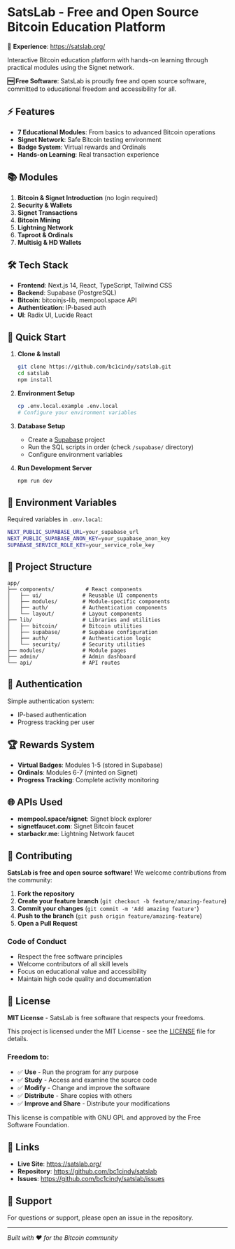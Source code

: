 # SatsLab - Free and Open Source Bitcoin Education Platform

🚀 **Experience**: https://satslab.org/

Interactive Bitcoin education platform with hands-on learning through practical modules using the Signet network.

**🆓 Free Software**: SatsLab is proudly free and open source software, committed to educational freedom and accessibility for all.

## ⚡ Features

- **7 Educational Modules**: From basics to advanced Bitcoin operations
- **Signet Network**: Safe Bitcoin testing environment
- **Badge System**: Virtual rewards and Ordinals
- **Hands-on Learning**: Real transaction experience

## 📚 Modules

1. **Bitcoin & Signet Introduction** (no login required)
2. **Security & Wallets**
3. **Signet Transactions**
4. **Bitcoin Mining**
5. **Lightning Network**
6. **Taproot & Ordinals**
7. **Multisig & HD Wallets**

## 🛠️ Tech Stack

- **Frontend**: Next.js 14, React, TypeScript, Tailwind CSS
- **Backend**: Supabase (PostgreSQL)
- **Bitcoin**: bitcoinjs-lib, mempool.space API
- **Authentication**: IP-based auth
- **UI**: Radix UI, Lucide React

## 🚀 Quick Start

1. **Clone & Install**
   ```bash
   git clone https://github.com/bc1cindy/satslab.git
   cd satslab
   npm install
   ```

2. **Environment Setup**
   ```bash
   cp .env.local.example .env.local
   # Configure your environment variables
   ```

3. **Database Setup**
   - Create a [Supabase](https://supabase.com) project
   - Run the SQL scripts in order (check `/supabase/` directory)
   - Configure environment variables

4. **Run Development Server**
   ```bash
   npm run dev
   ```

## 🔧 Environment Variables

Required variables in `.env.local`:
```bash
NEXT_PUBLIC_SUPABASE_URL=your_supabase_url
NEXT_PUBLIC_SUPABASE_ANON_KEY=your_supabase_anon_key
SUPABASE_SERVICE_ROLE_KEY=your_service_role_key
```

## 📁 Project Structure

```
app/
├── components/          # React components
│   ├── ui/             # Reusable UI components
│   ├── modules/        # Module-specific components
│   ├── auth/           # Authentication components
│   └── layout/         # Layout components
├── lib/                # Libraries and utilities
│   ├── bitcoin/        # Bitcoin utilities
│   ├── supabase/       # Supabase configuration
│   ├── auth/           # Authentication logic
│   └── security/       # Security utilities
├── modules/            # Module pages
├── admin/              # Admin dashboard
└── api/                # API routes
```

## 🔐 Authentication

Simple authentication system:
- IP-based authentication
- Progress tracking per user

## 🏆 Rewards System

- **Virtual Badges**: Modules 1-5 (stored in Supabase)
- **Ordinals**: Modules 6-7 (minted on Signet)
- **Progress Tracking**: Complete activity monitoring

## 🌐 APIs Used

- **mempool.space/signet**: Signet block explorer
- **signetfaucet.com**: Signet Bitcoin faucet
- **starbackr.me**: Lightning Network faucet

## 🤝 Contributing

**SatsLab is free and open source software!** We welcome contributions from the community:

1. **Fork the repository**
2. **Create your feature branch** (`git checkout -b feature/amazing-feature`)
3. **Commit your changes** (`git commit -m 'Add amazing feature'`)
4. **Push to the branch** (`git push origin feature/amazing-feature`)
5. **Open a Pull Request**

### Code of Conduct
- Respect the free software principles
- Welcome contributors of all skill levels
- Focus on educational value and accessibility
- Maintain high code quality and documentation

## 📝 License

**MIT License** - SatsLab is free software that respects your freedoms.

This project is licensed under the MIT License - see the [LICENSE](LICENSE) file for details.

### Freedom to:
- ✅ **Use** - Run the program for any purpose
- ✅ **Study** - Access and examine the source code
- ✅ **Modify** - Change and improve the software
- ✅ **Distribute** - Share copies with others
- ✅ **Improve and Share** - Distribute your modifications

This license is compatible with GNU GPL and approved by the Free Software Foundation.

## 🔗 Links

- **Live Site**: https://satslab.org/
- **Repository**: https://github.com/bc1cindy/satslab
- **Issues**: https://github.com/bc1cindy/satslab/issues

## 🙏 Support

For questions or support, please open an issue in the repository.

---

*Built with ❤️ for the Bitcoin community*